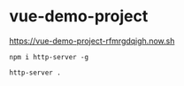 # vue-demo-project

https://vue-demo-project-rfmrgdqigh.now.sh

`npm i http-server -g`

`http-server .`
